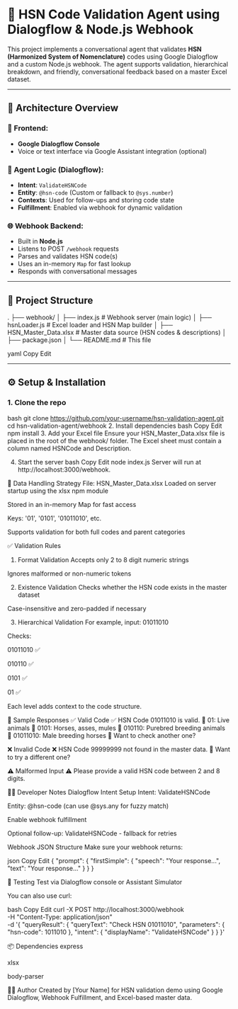 # 🧾 HSN Code Validation Agent using Dialogflow & Node.js Webhook

This project implements a conversational agent that validates **HSN (Harmonized System of Nomenclature)** codes using Google Dialogflow and a custom Node.js webhook. The agent supports validation, hierarchical breakdown, and friendly, conversational feedback based on a master Excel dataset.

---

## 📐 Architecture Overview

### 👤 Frontend:
- **Google Dialogflow Console**
- Voice or text interface via Google Assistant integration (optional)

### 🧠 Agent Logic (Dialogflow):
- **Intent**: `ValidateHSNCode`
- **Entity**: `@hsn-code` (Custom or fallback to `@sys.number`)
- **Contexts**: Used for follow-ups and storing code state
- **Fulfillment**: Enabled via webhook for dynamic validation

### 🌐 Webhook Backend:
- Built in **Node.js**
- Listens to POST `/webhook` requests
- Parses and validates HSN code(s)
- Uses an in-memory `Map` for fast lookup
- Responds with conversational messages

---

## 📁 Project Structure

.
├── webhook/
│ ├── index.js # Webhook server (main logic)
│ ├── hsnLoader.js # Excel loader and HSN Map builder
│ ├── HSN_Master_Data.xlsx # Master data source (HSN codes & descriptions)
│ ├── package.json
│ └── README.md # This file

yaml
Copy
Edit

---

## ⚙️ Setup & Installation

### 1. Clone the repo
bash
git clone https://github.com/your-username/hsn-validation-agent.git
cd hsn-validation-agent/webhook
2. Install dependencies
bash
Copy
Edit
npm install
3. Add your Excel file
Ensure your HSN_Master_Data.xlsx file is placed in the root of the webhook/ folder. The Excel sheet must contain a column named HSNCode and Description.

4. Start the server
bash
Copy
Edit
node index.js
Server will run at http://localhost:3000/webhook.

🧮 Data Handling Strategy
File: HSN_Master_Data.xlsx
Loaded on server startup using the xlsx npm module

Stored in an in-memory Map for fast access

Keys: '01', '0101', '01011010', etc.

Supports validation for both full codes and parent categories

✅ Validation Rules
1. Format Validation
Accepts only 2 to 8 digit numeric strings

Ignores malformed or non-numeric tokens

2. Existence Validation
Checks whether the HSN code exists in the master dataset

Case-insensitive and zero-padded if necessary

3. Hierarchical Validation
For example, input: 01011010

Checks:

01011010 ✅

010110 ✅

0101 ✅

01 ✅

Each level adds context to the code structure.

💬 Sample Responses
✅ Valid Code
✅ HSN Code 01011010 is valid.
📘 01: Live animals
📘 0101: Horses, asses, mules
📘 010110: Purebred breeding animals
📘 01011010: Male breeding horses
💬 Want to check another one?

❌ Invalid Code
❌ HSN Code 99999999 not found in the master data.
💬 Want to try a different one?

⚠️ Malformed Input
⚠️ Please provide a valid HSN code between 2 and 8 digits.


👨‍💻 Developer Notes
Dialogflow Intent Setup
Intent: ValidateHSNCode

Entity: @hsn-code (can use @sys.any for fuzzy match)

Enable webhook fulfillment

Optional follow-up: ValidateHSNCode - fallback for retries

Webhook JSON Structure
Make sure your webhook returns:

json
Copy
Edit
{
  "prompt": {
    "firstSimple": {
      "speech": "Your response...",
      "text": "Your response..."
    }
  }
}


🧪 Testing
Test via Dialogflow console or Assistant Simulator

You can also use curl:

bash
Copy
Edit
curl -X POST http://localhost:3000/webhook \
  -H "Content-Type: application/json" \
  -d '{
    "queryResult": {
      "queryText": "Check HSN 01011010",
      "parameters": {
        "hsn-code": 1011010
      },
      "intent": {
        "displayName": "ValidateHSNCode"
      }
    }
  }'


📦 Dependencies
express

xlsx

body-parser

🙋‍♀️ Author
Created by [Your Name] for HSN validation demo using Google Dialogflow, Webhook Fulfillment, and Excel-based master data.


